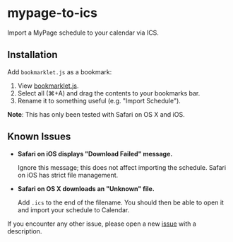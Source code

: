 # mypage-to-ics
Import a MyPage schedule to your calendar via ICS.

## Installation

Add `bookmarklet.js` as a bookmark:

1. View [bookmarklet.js](https://raw.githubusercontent.com/angeloashmore/mypage-to-ics/master/bookmarklet.js).
2. Select all (⌘+A) and drag the contents to your bookmarks bar.
3. Rename it to something useful (e.g. "Import Schedule").

**Note**: This has only been tested with Safari on OS X and iOS.

## Known Issues

* **Safari on iOS displays "Download Failed" message.**

  Ignore this message; this does not affect importing the schedule. Safari on iOS has strict file management.

* **Safari on OS X downloads an "Unknown" file.**

  Add `.ics` to the end of the filename. You should then be able to open it and import your schedule to Calendar.

If you encounter any other issue, please open a new [issue](https://github.com/angeloashmore/mypage-to-ics/issues) with a description.
